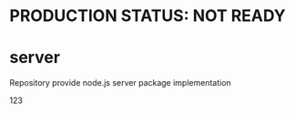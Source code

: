 # PRODUCTION STATUS: NOT READY

# server

Repository provide node.js server package implementation

123